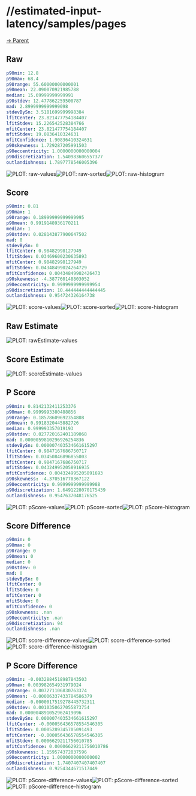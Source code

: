 
# //estimated-input-latency/samples/pages

[→ Parent](../..)


## Raw


```yaml
p90min: 12.8
p90max: 68.4
p90range: 55.60000000000001
p90mean: 22.090070921985788
median: 15.69999999999991
p90stdev: 12.477862259500787
mad: 2.8999999999999098
stdevBySn: 3.5181699999998384
lfitCenter: 23.821477754184407
lfitStdev: 15.226542528384766
mfitCenter: 23.821477754184407
mfitStdev: 19.0836410324631
mfitConfidence: 1.90836410324631
p90skewness: 1.729287205991503
p90eccentricity: 1.0000000000000004
p90discretization: 1.540983606557377
outlandishness: 1.7897778546005396

```

![PLOT: raw-values](./raw/values.svg)![PLOT: raw-sorted](./raw/sorted.svg)![PLOT: raw-histogram](./raw/histogram.svg)
## Score


```yaml
p90min: 0.81
p90max: 1
p90range: 0.18999999999999995
p90mean: 0.9919148936170211
median: 1
p90stdev: 0.028143877900647502
mad: 0
stdevBySn: 0
lfitCenter: 0.98482998127949
lfitStdev: 0.03469600230635893
mfitCenter: 0.98482998127949
mfitStdev: 0.04348499024264729
mfitConfidence: 0.00434849902426473
p90skewness: -4.387760148803052
p90eccentricity: 0.9999999999999954
p90discretization: 10.444444444444445
outlandishness: 0.954724326164738

```

![PLOT: score-values](./score/values.svg)![PLOT: score-sorted](./score/sorted.svg)![PLOT: score-histogram](./score/histogram.svg)
## Raw Estimate

![PLOT: rawEstimate-values](./rawEstimate/values.svg)
## Score Estimate

![PLOT: scoreEstimate-values](./scoreEstimate/values.svg)
## P Score


```yaml
p90min: 0.8142132411253376
p90max: 0.9999993380488856
p90range: 0.18578609692354808
p90mean: 0.9918320445882726
median: 0.999993357019193
p90stdev: 0.027720162401189068
mad: 0.0000059810296926254836
stdevBySn: 0.000007403534661615297
lfitCenter: 0.9847167686750717
lfitStdev: 0.03450846896855003
mfitCenter: 0.9847167686750717
mfitStdev: 0.043249952058916935
mfitConfidence: 0.004324995205891693
p90skewness: -4.370516770367122
p90eccentricity: 0.9999999999999988
p90discretization: 1.6491228070175439
outlandishness: 0.9547637048176525

```

![PLOT: pScore-values](./pScore/values.svg)![PLOT: pScore-sorted](./pScore/sorted.svg)![PLOT: pScore-histogram](./pScore/histogram.svg)
## Score Difference


```yaml
p90min: 0
p90max: 0
p90range: 0
p90mean: 0
median: 0
p90stdev: 0
mad: 0
stdevBySn: 0
lfitCenter: 0
lfitStdev: 0
mfitCenter: 0
mfitStdev: 0
mfitConfidence: 0
p90skewness: .nan
p90eccentricity: .nan
p90discretization: 94
outlandishness: .nan

```

![PLOT: score-difference-values](./score-difference/values.svg)![PLOT: score-difference-sorted](./score-difference/sorted.svg)![PLOT: score-difference-histogram](./score-difference/histogram.svg)
## P Score Difference


```yaml
p90min: -0.0032884518987843503
p90max: 0.003982654931979024
p90range: 0.007271106830763374
p90mean: -0.00006337433784586379
median: -0.0000017519278445732311
p90stdev: 0.0010350627055873754
mad: 0.000004891052962419096
stdevBySn: 0.000007403534661615297
lfitCenter: -0.000056436578554546305
lfitStdev: 0.0005289345705091493
mfitCenter: -0.000056436578554546305
mfitStdev: 0.0006629211756010785
mfitConfidence: 0.00006629211756010786
p90skewness: 1.159574372837596
p90eccentricity: 1.0000000000000002
p90discretization: 1.7407407407407407
outlandishness: 0.9254344671517449

```

![PLOT: pScore-difference-values](./pScore-difference/values.svg)![PLOT: pScore-difference-sorted](./pScore-difference/sorted.svg)![PLOT: pScore-difference-histogram](./pScore-difference/histogram.svg)